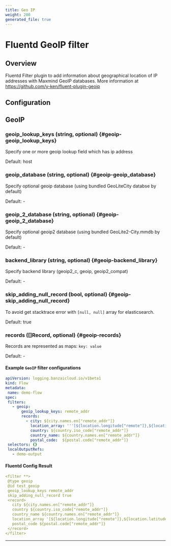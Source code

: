 ```yaml
---
title: Geo IP
weight: 200
generated_file: true
---
```


# Fluentd GeoIP filter
## Overview
 Fluentd Filter plugin to add information about geographical location of IP addresses with Maxmind GeoIP databases.
 More information at https://github.com/y-ken/fluent-plugin-geoip

## Configuration
## GeoIP

### geoip_lookup_keys (string, optional) {#geoip-geoip_lookup_keys}

Specify one or more geoip lookup field which has ip address  

Default:  host

### geoip_database (string, optional) {#geoip-geoip_database}

Specify optional geoip database (using bundled GeoLiteCity databse by default) 

Default: -

### geoip_2_database (string, optional) {#geoip-geoip_2_database}

Specify optional geoip2 database (using bundled GeoLite2-City.mmdb by default) 

Default: -

### backend_library (string, optional) {#geoip-backend_library}

Specify backend library (geoip2_c, geoip, geoip2_compat) 

Default: -

### skip_adding_null_record (bool, optional) {#geoip-skip_adding_null_record}

To avoid get stacktrace error with `[null, null]` array for elasticsearch. 

Default: true

### records ([]Record, optional) {#geoip-records}

Records are represented as maps: `key: value` 

Default: -


 #### Example `GeoIP` filter configurations
 ```yaml
apiVersion: logging.banzaicloud.io/v1beta1
kind: Flow
metadata:
  name: demo-flow
spec:
  filters:
    - geoip:
        geoip_lookup_keys: remote_addr
        records:
          - city: ${city.names.en["remote_addr"]}
            location_array: '''[${location.longitude["remote"]},${location.latitude["remote"]}]'''
            country: ${country.iso_code["remote_addr"]}
            country_name: ${country.names.en["remote_addr"]}
            postal_code:  ${postal.code["remote_addr"]}
  selectors: {}
  localOutputRefs:
    - demo-output
 ```

 #### Fluentd Config Result
 ```yaml
<filter **>
  @type geoip
  @id test_geoip
  geoip_lookup_keys remote_addr
  skip_adding_null_record true
  <record>
    city ${city.names.en["remote_addr"]}
    country ${country.iso_code["remote_addr"]}
    country_name ${country.names.en["remote_addr"]}
    location_array '[${location.longitude["remote"]},${location.latitude["remote"]}]'
    postal_code ${postal.code["remote_addr"]}
  </record>
</filter>
 ```

---
